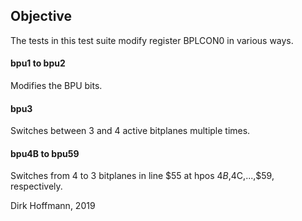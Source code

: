 ## Objective

The tests in this test suite modify register BPLCON0 in various ways.

#### bpu1 to bpu2

Modifies the BPU bits.

#### bpu3

Switches between 3 and 4 active bitplanes multiple times.

#### bpu4B to bpu59

Switches from 4 to 3 bitplanes in line $55 at hpos $4B,$4C,...,$59, respectively. 


Dirk Hoffmann, 2019
